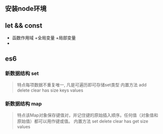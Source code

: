 ## 安装node环境

## let && const
- 函数作用域
  +全局变量
  +局部变量
- 
## es6
### 新数据结构 set
> 特点每项数据不重复唯一, 凡是可遍历即可存储set类型
> 内置方法  add delete clear has  size  keys values
### 新数据结构 map
> 特点该Map对象保存键值对，并记住键的原始插入顺序。任何值（对象值和原始值）都可以用作键或值。
> 内置方法  set delete clear has get  size  values

